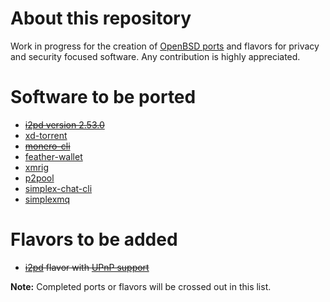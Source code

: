 # About this repository

Work in progress for the creation of [OpenBSD ports](https://github.com/openbsd/ports) and flavors for privacy and security focused software. Any contribution is highly appreciated.

# Software to be ported

- ~~[i2pd version 2.53.0](https://github.com/PurpleI2P/i2pd)~~
- [xd-torrent](https://github.com/majestrate/XD)
- ~~[monero-cli](https://github.com/monero-project/monero)~~
- [feather-wallet](https://github.com/feather-wallet/feather)
- [xmrig](https://github.com/xmrig/xmrig)
- [p2pool](https://github.com/SChernykh/p2pool)
- [simplex-chat-cli](https://github.com/simplex-chat/simplex-chat)
- [simplexmq](https://github.com/simplex-chat/simplexmq)

# Flavors to be added

- ~~[i2pd](https://github.com/PurpleI2P/i2pd) flavor with [UPnP support](https://i2pd.readthedocs.io/en/latest/devs/building/unix/)~~

**Note:** Completed ports or flavors will be crossed out in this list.
